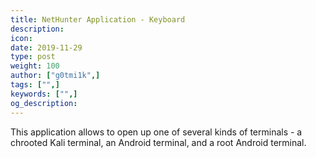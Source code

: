```yaml
---
title: NetHunter Application - Keyboard
description:
icon:
date: 2019-11-29
type: post
weight: 100
author: ["g0tmi1k",]
tags: ["",]
keywords: ["",]
og_description:
---
```


This application allows to open up one of several kinds of terminals - a chrooted Kali terminal, an Android terminal, and a root Android terminal.
